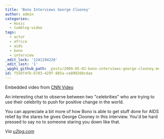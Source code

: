 ```yaml
---
title: 'Bono Interviews George Clooney'
author: admin
categories:
  - music
  - tumblog-video
tags:
  - actor
  - africa
  - aids
  - bono
  - interview
_edit_lock: '1241294220'
_edit_last: '1'
_wpghs_github_path: _posts/2009-05-02-bono-interviews-george-clooney.md
id: f556f4fb-b703-429f-885a-ce899260cdae
---
```

<p><script src="http://i.cdn.turner.com/cnn/.element/js/2.0/video/evp/module.js?loc=dom&vid=/video/showbiz/2009/04/30/clooney.bono.interview.long.cnn" type="text/javascript"></script><noscript>Embedded video from <a href="http://www.cnn.com/video">CNN Video</a></noscript></p>
<p>An interesting chat to observe between two "celebrities" who are trying to use their celebrity to push for positive change in the world.</p>
<p>You can appreciate a bit more of how Bono is able to get stuff done for AIDS relief by the stares he gives George Clooney in this interview.  You'd be hard pressed to say no to someone staring you down like that.</p>
<p><em>Via <a href="http://u2log.com/2009/05/02/bono-interviews-george-clooney/">u2log.com</a></em></p>
